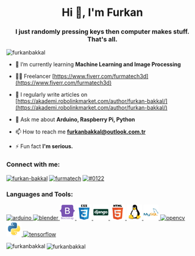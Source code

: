 <h1 align="center">Hi 👋, I'm Furkan</h1>
<h3 align="center">I just randomly pressing keys then computer makes stuff. That's all.</h3>

<p align="left"> <img src="https://komarev.com/ghpvc/?username=furkanbakkal&label=Profile%20views&color=0e75b6&style=flat" alt="furkanbakkal" /> </p>

- 🌱 I’m currently learning **Machine Learning and Image Processing**

- 👨‍💻 Freelancer [https://www.fiverr.com/furmatech3d](https://www.fiverr.com/furmatech3d)

- 📝 I regularly write articles on [https://akademi.robolinkmarket.com/author/furkan-bakkal/](https://akademi.robolinkmarket.com/author/furkan-bakkal/)

- 💬 Ask me about **Arduino, Raspberry Pi, Python**

- 📫 How to reach me **furkanbakkal@outlook.com.tr**

- ⚡ Fun fact **I'm serious.**

<h3 align="left">Connect with me:</h3>
<p align="left">
<a href="https://linkedin.com/in/furkan-bakkal" target="blank"><img align="center" src="https://raw.githubusercontent.com/rahuldkjain/github-profile-readme-generator/master/src/images/icons/Social/linked-in-alt.svg" alt="furkan-bakkal" height="30" width="40" /></a>
<a href="https://instagram.com/furmatech" target="blank"><img align="center" src="https://raw.githubusercontent.com/rahuldkjain/github-profile-readme-generator/master/src/images/icons/Social/instagram.svg" alt="furmatech" height="30" width="40" /></a>
<a href="https://discord.gg/#0122" target="blank"><img align="center" src="https://raw.githubusercontent.com/rahuldkjain/github-profile-readme-generator/master/src/images/icons/Social/discord.svg" alt="#0122" height="30" width="40" /></a>
</p>

<h3 align="left">Languages and Tools:</h3>
<p align="left"> <a href="https://www.arduino.cc/" target="_blank" rel="noreferrer"> <img src="https://cdn.worldvectorlogo.com/logos/arduino-1.svg" alt="arduino" width="40" height="40"/> </a> <a href="https://www.blender.org/" target="_blank" rel="noreferrer"> <img src="https://download.blender.org/branding/community/blender_community_badge_white.svg" alt="blender" width="40" height="40"/> </a> <a href="https://getbootstrap.com" target="_blank" rel="noreferrer"> <img src="https://raw.githubusercontent.com/devicons/devicon/master/icons/bootstrap/bootstrap-plain-wordmark.svg" alt="bootstrap" width="40" height="40"/> </a> <a href="https://www.w3schools.com/css/" target="_blank" rel="noreferrer"> <img src="https://raw.githubusercontent.com/devicons/devicon/master/icons/css3/css3-original-wordmark.svg" alt="css3" width="40" height="40"/> </a> <a href="https://www.djangoproject.com/" target="_blank" rel="noreferrer"> <img src="https://raw.githubusercontent.com/devicons/devicon/master/icons/django/django-original.svg" alt="django" width="40" height="40"/> </a> <a href="https://www.w3.org/html/" target="_blank" rel="noreferrer"> <img src="https://raw.githubusercontent.com/devicons/devicon/master/icons/html5/html5-original-wordmark.svg" alt="html5" width="40" height="40"/> </a> <a href="https://www.linux.org/" target="_blank" rel="noreferrer"> <img src="https://raw.githubusercontent.com/devicons/devicon/master/icons/linux/linux-original.svg" alt="linux" width="40" height="40"/> </a> <a href="https://www.mysql.com/" target="_blank" rel="noreferrer"> <img src="https://raw.githubusercontent.com/devicons/devicon/master/icons/mysql/mysql-original-wordmark.svg" alt="mysql" width="40" height="40"/> </a> <a href="https://opencv.org/" target="_blank" rel="noreferrer"> <img src="https://www.vectorlogo.zone/logos/opencv/opencv-icon.svg" alt="opencv" width="40" height="40"/> </a> <a href="https://www.python.org" target="_blank" rel="noreferrer"> <img src="https://raw.githubusercontent.com/devicons/devicon/master/icons/python/python-original.svg" alt="python" width="40" height="40"/> </a> <a href="https://www.tensorflow.org" target="_blank" rel="noreferrer"> <img src="https://www.vectorlogo.zone/logos/tensorflow/tensorflow-icon.svg" alt="tensorflow" width="40" height="40"/> </a> </p>

<p><img align="left" src="https://github-readme-stats.vercel.app/api/top-langs?username=furkanbakkal&show_icons=true&locale=en&layout=compact" alt="furkanbakkal" /></p>

<p>&nbsp;<img align="center" src="https://github-readme-stats.vercel.app/api?username=furkanbakkal&show_icons=true&locale=en" alt="furkanbakkal" /></p>
